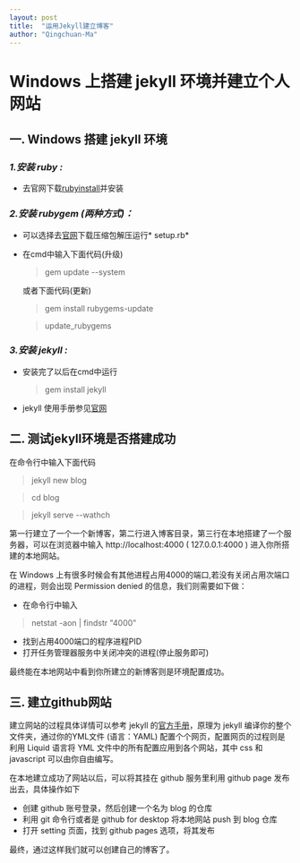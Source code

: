 ```yaml
---
layout: post
title:  "运用Jekyll建立博客"
author: "Qingchuan-Ma"
---
```


# Windows 上搭建 jekyll 环境并建立个人网站

## 一. Windows 搭建 jekyll 环境

### *1.安装 ruby :*

* 去官网下载[rubyinstall](https://www.ruby-lang.org/zh_cn/downloads/)并安装

### *2.安装 rubygem (两种方式)：*
* 可以选择去[官网](https://rubygems.org/pages/download)下载压缩包解压运行* setup.rb*

* 在cmd中输入下面代码(升级)
  >gem update --system

  或者下面代码(更新)
  >gem install rubygems-update

  >update_rubygems

### *3.安装 jekyll :*
* 安装完了以后在cmd中运行
  >gem install jekyll

* jekyll 使用手册参见[官网](http://jekyll.com.cn/)

## 二. 测试jekyll环境是否搭建成功

在命令行中输入下面代码
>jekyll new blog

>cd blog

>jekyll serve --wathch

第一行建立了一个一个新博客，第二行进入博客目录，第三行在本地搭建了一个服务器，可以在浏览器中输入 http://localhost:4000 ( 127.0.0.1:4000 ) 进入你所搭建的本地网站。

在 Windows 上有很多时候会有其他进程占用4000的端口,若没有关闭占用次端口的进程，则会出现 Permission denied 的信息，我们则需要如下做：
* 在命令行中输入
>netstat -aon | findstr "4000"

* 找到占用4000端口的程序进程PID
* 打开任务管理器服务中关闭冲突的进程(停止服务即可)

最终能在本地网站中看到你所建立的新博客则是环境配置成功。


## 三. 建立github网站

建立网站的过程具体详情可以参考 jekyll 的[官方手册](http://jekyll.com.cn/)，原理为 jekyll 编译你的整个文件夹，通过你的YML文件 (语言：YAML) 配置个个网页，配置网页的过程则是利用 Liquid 语言将 YML 文件中的所有配置应用到各个网站，其中 css 和 javascript 可以由你自由编写。

在本地建立成功了网站以后，可以将其挂在 github 服务里利用 github page 发布出去，具体操作如下

* 创建 github 账号登录，然后创建一个名为 blog 的仓库
* 利用 git 命令行或者是 github for desktop 将本地网站 push 到 blog 仓库
* 打开 setting 页面，找到 github pages 选项，将其发布

最终，通过这样我们就可以创建自己的博客了。
